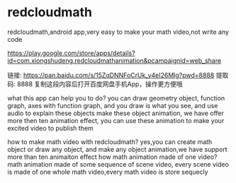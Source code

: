 # redcloudmath
redcloudmath,android app,very easy to make your math video,not write any code

https://play.google.com/store/apps/details?id=com.xiongshudeng.redcloudmathanimation&pcampaignid=web_share

链接: https://pan.baidu.com/s/15ZqDNNFoCrUk_y4eI26Mlg?pwd=8888 提取码: 8888 复制这段内容后打开百度网盘手机App，操作更方便哦

what this app can help you to do?
you can draw geometry object, function graph, axes with function graph, and you draw is what you see, and use audio to explain these objects  make these object animation, we have offer more then ten animation effect, you can use these animation to make your excited video to publish them

how to make math video with redcloudmath?
yes,you can create math object or draw any object, and make any object animation,we have support more than ten animaiton effect
how math animation made of one video?
math animation made of some sequence of scene video, every scene video is made of one whole math video,every math video is store sequecly
